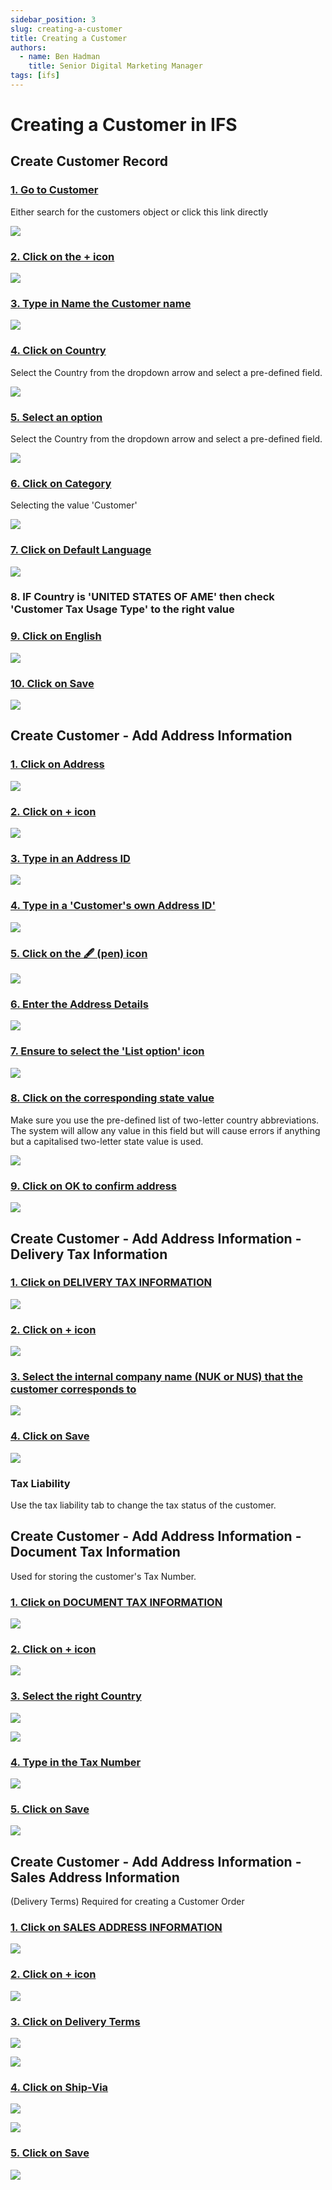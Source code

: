 ```yaml
---
sidebar_position: 3
slug: creating-a-customer
title: Creating a Customer
authors:
  - name: Ben Hadman
    title: Senior Digital Marketing Manager
tags: [ifs]
---
```


# Creating a Customer in IFS

## Create Customer Record

### [1\. Go to Customer](https://ifstest01.dev.nuclera.muzulu.cloud/main/ifsapplications/web/page/Customer/Form;$filter=CustomerId%20eq%20'10007';path=0.1632440489.1296968462.680441316.1886409373;record=KEN1c3RvbWVySWQ9JzEwMDA3Jyk%3D)

Either search for the customers object or click this link directly

![](https://dubble-prod-01.s3.amazonaws.com/assets/18e33c62-1779-46dd-a07b-2ae2e19bcccb.png?0)

### [2\. Click on the + icon](https://ifstest01.dev.nuclera.muzulu.cloud/main/ifsapplications/web/page/Customer/Form;$filter=CustomerId%20eq%20'10007';path=0.1632440489.1296968462.680441316.1886409373;record=KEN1c3RvbWVySWQ9JzEwMDA3Jyk%3D)

![](https://d3q7ie80jbiqey.cloudfront.net/media/image/zoom/1d4b729f-ab5b-4e02-acec-c610cc2426a1/2.5/18.841650024357/14.563246797924?0)

### [3\. Type in Name the Customer name](https://ifstest01.dev.nuclera.muzulu.cloud/main/ifsapplications/web/page/Customer/Form;$filter=CustomerId%20eq%20'10007';path=0.1632440489.1296968462.680441316.1886409373)

![](https://d3q7ie80jbiqey.cloudfront.net/media/image/zoom/72332503-b2af-4f69-ab97-6b0cbccf020f/2.5/29.267270230822/24.757519241207?0)

### [4\. Click on Country](https://ifstest01.dev.nuclera.muzulu.cloud/main/ifsapplications/web/page/Customer/Form;$filter=CustomerId%20eq%20'10007';path=0.1632440489.1296968462.680441316.1886409373)

Select the Country from the dropdown arrow and select a pre-defined field.

![](https://d3q7ie80jbiqey.cloudfront.net/media/image/zoom/0f3f9dff-b446-452d-8f92-81c29ad95e9a/2.5/57.033652472373/41.987704442552?0)

### [5\. Select an option](https://ifstest01.dev.nuclera.muzulu.cloud/main/ifsapplications/web/page/Customer/Form;$filter=CustomerId%20eq%20'10007';path=0.1632440489.1296968462.680441316.1886409373)

Select the Country from the dropdown arrow and select a pre-defined field.

![](https://d3q7ie80jbiqey.cloudfront.net/media/image/zoom/7f6d121e-759c-468f-be51-a6a66bd320c6/2/28.248543988039/70.511493541468?0)

### [6\. Click on Category](https://ifstest01.dev.nuclera.muzulu.cloud/main/ifsapplications/web/page/Customer/Form;$filter=CustomerId%20eq%20'10007';path=0.1632440489.1296968462.680441316.1886409373)

Selecting the value 'Customer'

![](https://d3q7ie80jbiqey.cloudfront.net/media/image/zoom/d231e0c0-b751-45de-81c9-e36bf759babb/2.5/77.709899281762/42.778639359908?0)

### [7\. Click on Default Language](https://ifstest01.dev.nuclera.muzulu.cloud/main/ifsapplications/web/page/Customer/Form;$filter=CustomerId%20eq%20'10007';path=0.1632440489.1296968462.680441316.1886409373)

![](https://d3q7ie80jbiqey.cloudfront.net/media/image/zoom/341e8623-dce4-4d40-8b17-34c50e95a5e0/2.5/22.66357069268/12.662663553904?0)

### 8. IF Country is 'UNITED STATES OF AME' then check 'Customer Tax Usage Type' to the right value

### [9\. Click on English](https://ifstest01.dev.nuclera.muzulu.cloud/main/ifsapplications/web/page/Customer/Form;$filter=CustomerId%20eq%20'10007';path=0.1632440489.1296968462.680441316.1886409373)

![](https://d3q7ie80jbiqey.cloudfront.net/media/image/zoom/0419d163-3e05-4a96-876e-6ad968f4e4ce/2.5/15.332799554709/60.48231203694?0)

### [10\. Click on Save](https://ifstest01.dev.nuclera.muzulu.cloud/main/ifsapplications/web/page/Customer/Form;$filter=CustomerId%20eq%20'10007';path=0.1632440489.1296968462.680441316.1886409373)

![](https://d3q7ie80jbiqey.cloudfront.net/media/image/zoom/f5fb6f0a-6c60-4a7a-b5fe-215f2b34038c/2.5/17.155188280151/14.728249794196?0)

## Create Customer - Add Address Information

### [1\. Click on Address](https://ifstest01.dev.nuclera.muzulu.cloud/main/ifsapplications/web/page/Customer/Form;path=0.1632440489.1296968462.680441316.1886409373;record=KEN1c3RvbWVySWQ9JzEwMDExJyk%3D)

![](https://d3q7ie80jbiqey.cloudfront.net/media/image/zoom/926010b0-6dee-409c-9a0d-26716a3676c4/2.5/4.5002149965525/22.980157205881?0)

### [2\. Click on + icon](https://ifstest01.dev.nuclera.muzulu.cloud/main/ifsapplications/web/page/Customer/AddressInfo;record=KEN1c3RvbWVySWQ9JzEwMDExJyk%3D;path=0.1632440489.1296968462.680441316.1886409373.833724278)

![](https://d3q7ie80jbiqey.cloudfront.net/media/image/zoom/80ec8ced-747e-42e3-8643-31037670597b/2.5/27.09326549589/34.370696643167?0)

### [3\. Type in an Address ID](https://ifstest01.dev.nuclera.muzulu.cloud/main/ifsapplications/web/page/Customer/AddressInfo;record=KEN1c3RvbWVySWQ9JzEwMDExJyk%3D;path=0.1632440489.1296968462.680441316.1886409373.833724278)

![](https://d3q7ie80jbiqey.cloudfront.net/media/image/zoom/268a5144-043e-4695-b120-74bfae6f1b2f/2.5/25.178089311745/43.738164980549?0)

### [4\. Type in a 'Customer's own Address ID'](https://ifstest01.dev.nuclera.muzulu.cloud/main/ifsapplications/web/page/Customer/AddressInfo;record=KEN1c3RvbWVySWQ9JzEwMDExJyk%3D;path=0.1632440489.1296968462.680441316.1886409373.833724278)

![](https://d3q7ie80jbiqey.cloudfront.net/media/image/zoom/df417cb6-bbdf-437b-8f6d-dbd77137b4af/2.5/37.411446086242/43.738164980549?0)

### [5\. Click on the 🖋️ (pen) icon](https://ifstest01.dev.nuclera.muzulu.cloud/main/ifsapplications/web/page/Customer/AddressInfo;record=KEN1c3RvbWVySWQ9JzEwMDExJyk%3D;path=0.1632440489.1296968462.680441316.1886409373.833724278)

![](https://d3q7ie80jbiqey.cloudfront.net/media/image/zoom/4b3cb0c0-d072-4f1e-a1ef-c7c050b17c69/2.5/61.28724603881/49.741020971093?0)

### [6\. Enter the Address Details](https://ifstest01.dev.nuclera.muzulu.cloud/main/ifsapplications/web/page/Customer/AddressInfo;record=KEN1c3RvbWVySWQ9JzEwMDExJyk%3D;path=0.1632440489.1296968462.680441316.1886409373.833724278)

![](https://d3q7ie80jbiqey.cloudfront.net/media/image/zoom/d6ea57e1-11e2-4dd4-abcc-5536189e384c/2.5/70.10047222268/21.278122830982?0)

### [7\. Ensure to select the 'List option' icon](https://ifstest01.dev.nuclera.muzulu.cloud/main/ifsapplications/web/page/Customer/AddressInfo;record=KEN1c3RvbWVySWQ9JzEwMDExJyk%3D;path=0.1632440489.1296968462.680441316.1886409373.833724278)

![](https://d3q7ie80jbiqey.cloudfront.net/media/image/zoom/7b37999e-0100-4050-969c-0a1ef7b83636/2.5/98.837061728662/21.163338274995?0)

### [8\. Click on the corresponding state value](https://ifstest01.dev.nuclera.muzulu.cloud/main/ifsapplications/web/page/Customer/AddressInfo;record=KEN1c3RvbWVySWQ9JzEwMDExJyk%3D;path=0.1632440489.1296968462.680441316.1886409373.833724278)

Make sure you use the pre-defined list of two-letter country abbreviations.  
The system will allow any value in this field but will cause errors if anything but a capitalised two-letter state value is used.

![](https://d3q7ie80jbiqey.cloudfront.net/media/image/zoom/18b550bf-bc30-4083-aa41-f7b0fc7c0e30/2.5/32.795654525793/85.27929152339?0)

### [9\. Click on OK to confirm address](https://ifstest01.dev.nuclera.muzulu.cloud/main/ifsapplications/web/page/Customer/AddressInfo;record=KEN1c3RvbWVySWQ9JzEwMDExJyk%3D;path=0.1632440489.1296968462.680441316.1886409373.833724278)

![](https://d3q7ie80jbiqey.cloudfront.net/media/image/zoom/080a13d4-4c1e-40c4-8971-8d1f098b627e/2.5/58.999294883703/32.691977634903?0)

## Create Customer - Add Address Information - Delivery Tax Information

### [1\. Click on DELIVERY TAX INFORMATION](https://ifstest01.dev.nuclera.muzulu.cloud/main/ifsapplications/web/page/Customer/AddressInfo;record=KEN1c3RvbWVySWQ9JzEwMDExJyk%3D;path=0.1632440489.1296968462.680441316.1886409373.833724278)

![](https://d3q7ie80jbiqey.cloudfront.net/media/image/zoom/53969bc1-c97c-449e-bdf6-c9626e6deff6/2.5/34.172007314375/50.28893494409?0)

### [2\. Click on + icon](https://ifstest01.dev.nuclera.muzulu.cloud/main/ifsapplications/web/page/Customer/AddressInfo;record=KEN1c3RvbWVySWQ9JzEwMDExJyk%3D;path=0.1632440489.1296968462.680441316.1886409373.833724278)

![](https://d3q7ie80jbiqey.cloudfront.net/media/image/zoom/fa4bea80-8141-42f2-aa5b-fa8629774b0b/2.5/27.145355696752/58.461034987584?0)

### [3\. Select the internal company name (NUK or NUS) that the customer corresponds to](https://ifstest01.dev.nuclera.muzulu.cloud/main/ifsapplications/web/page/Customer/AddressInfo;record=KEN1c3RvbWVySWQ9JzEwMDExJyk%3D;path=0.1632440489.1296968462.680441316.1886409373.833724278)

![](https://d3q7ie80jbiqey.cloudfront.net/media/image/zoom/3e1e470a-9b14-42e0-9705-cab0bed8946b/2.5/25.604588561811/83.548554507169?0)

### [4\. Click on Save](https://ifstest01.dev.nuclera.muzulu.cloud/main/ifsapplications/web/page/Customer/AddressInfo;record=KEN1c3RvbWVySWQ9JzEwMDExJyk%3D;path=0.1632440489.1296968462.680441316.1886409373.833724278)

![](https://d3q7ie80jbiqey.cloudfront.net/media/image/zoom/9147f8aa-50fb-4c2b-8bfe-ff61c830f385/2.5/27.145355696752/58.624244524428?0)


### Tax Liability

Use the tax liability tab to change the tax status of the customer.

## Create Customer - Add Address Information - Document Tax Information

Used for storing the customer's Tax Number.

### [1\. Click on DOCUMENT TAX INFORMATION](https://ifstest01.dev.nuclera.muzulu.cloud/main/ifsapplications/web/page/Customer/AddressInfo;record=KEN1c3RvbWVySWQ9JzEwMDExJyk%3D;path=0.1632440489.1296968462.680441316.1886409373.833724278)

![](https://d3q7ie80jbiqey.cloudfront.net/media/image/zoom/9151a453-bd22-494f-9b9e-729ab1bcfb29/2.5/46.59256825579/50.28893494409?0)

### [2\. Click on + icon](https://ifstest01.dev.nuclera.muzulu.cloud/main/ifsapplications/web/page/Customer/AddressInfo;record=KEN1c3RvbWVySWQ9JzEwMDExJyk%3D;path=0.1632440489.1296968462.680441316.1886409373.833724278)

![](https://d3q7ie80jbiqey.cloudfront.net/media/image/zoom/50a5e043-3dc7-4cc2-a7e5-d65efab8d6f7/2.5/27.332558790619/58.87353932562?0)

### [3\. Select the right Country](https://ifstest01.dev.nuclera.muzulu.cloud/main/ifsapplications/web/page/Customer/AddressInfo;record=KEN1c3RvbWVySWQ9JzEwMDExJyk%3D;path=0.1632440489.1296968462.680441316.1886409373.833724278)

![](https://d3q7ie80jbiqey.cloudfront.net/media/image/zoom/7d151d7b-ca95-49b8-9e43-ab7985378948/2.5/38.163517676102/70.204894798846?0)

![](https://d3q7ie80jbiqey.cloudfront.net/media/image/zoom/ee577eea-90dc-433d-8f91-d61c57729afa/2.5/31.418486218245/60.261709433942?0)

### [4\. Type in the Tax Number](https://ifstest01.dev.nuclera.muzulu.cloud/main/ifsapplications/web/page/Customer/AddressInfo;record=KEN1c3RvbWVySWQ9JzEwMDExJyk%3D;path=0.1632440489.1296968462.680441316.1886409373.833724278)

![](https://d3q7ie80jbiqey.cloudfront.net/media/image/zoom/042ddc8f-cd2e-43c4-a55f-56aa076a4da6/2.5/60.329250902622/70.924088186469?0)

### [5\. Click on Save](https://ifstest01.dev.nuclera.muzulu.cloud/main/ifsapplications/web/page/Customer/AddressInfo;record=KEN1c3RvbWVySWQ9JzEwMDExJyk%3D;path=0.1632440489.1296968462.680441316.1886409373.833724278)

![](https://d3q7ie80jbiqey.cloudfront.net/media/image/zoom/76413b46-7abc-4205-ab4f-5f79cecd67d2/2.5/30.892685372898/59.036748862464?0)

## Create Customer - Add Address Information - Sales Address Information

(Delivery Terms)
Required for creating a Customer Order

### [1\. Click on SALES ADDRESS INFORMATION](https://ifstest01.dev.nuclera.muzulu.cloud/main/ifsapplications/web/page/Customer/AddressInfo;record=KEN1c3RvbWVySWQ9JzEwMDExJyk%3D;path=0.1632440489.1296968462.680441316.1886409373.833724278)

![](https://d3q7ie80jbiqey.cloudfront.net/media/image/zoom/27a03d5a-341c-47b0-ac66-aed300a48cc2/2.5/59.516138433572/50.28893494409?0)

### [2\. Click on + icon](https://ifstest01.dev.nuclera.muzulu.cloud/main/ifsapplications/web/page/Customer/AddressInfo;record=KEN1c3RvbWVySWQ9JzEwMDExJyk%3D;path=0.1632440489.1296968462.680441316.1886409373.833724278)

![](https://d3q7ie80jbiqey.cloudfront.net/media/image/zoom/29242630-ae40-48b7-9859-f4f5368816ef/2.5/25.55249549948/55.155609264847?0)

### [3\. Click on Delivery Terms](https://ifstest01.dev.nuclera.muzulu.cloud/main/ifsapplications/web/page/Customer/AddressInfo;record=KEN1c3RvbWVySWQ9JzEwMDExJyk%3D;path=0.1632440489.1296968462.680441316.1886409373.833724278)

![](https://d3q7ie80jbiqey.cloudfront.net/media/image/zoom/118f7c79-2421-4d80-a8eb-dbc34418c7b8/2.5/25.230179512607/66.173100274456?0)

![](https://d3q7ie80jbiqey.cloudfront.net/media/image/zoom/44f29819-e7c8-4579-b945-253539f65797/2.5/31.088029349068/74.945123727657?0)

### [4\. Click on Ship-Via](https://ifstest01.dev.nuclera.muzulu.cloud/main/ifsapplications/web/page/Customer/AddressInfo;record=KEN1c3RvbWVySWQ9JzEwMDExJyk%3D;path=0.1632440489.1296968462.680441316.1886409373.833724278)

![](https://d3q7ie80jbiqey.cloudfront.net/media/image/zoom/1587cbea-b893-4bf1-8d66-a9ec2b2c151f/2.5/80.150057930819/65.000149139688?0)

![](https://d3q7ie80jbiqey.cloudfront.net/media/image/zoom/e67cfff9-6bf1-49ce-b039-3a4f4d9ab1a0/2.5/79.298690602749/35.99740335764?0)

### [5\. Click on Save](https://ifstest01.dev.nuclera.muzulu.cloud/main/ifsapplications/web/page/Customer/AddressInfo;record=KEN1c3RvbWVySWQ9JzEwMDExJyk%3D;path=0.1632440489.1296968462.680441316.1886409373.833724278)

![](https://d3q7ie80jbiqey.cloudfront.net/media/image/zoom/248c27f0-cb67-452d-9d11-d6dbde943a8b/2.5/25.55249549948/55.318818801691?0)







